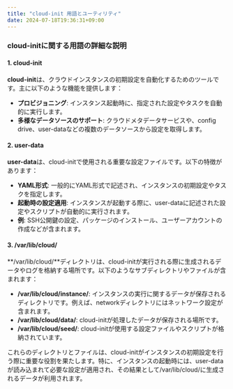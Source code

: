 ```yaml
---
title: "cloud-init 用語とユーティリティ"
date: 2024-07-18T19:36:31+09:00
---
```


### cloud-initに関する用語の詳細な説明

#### 1. cloud-init

**cloud-init**は、クラウドインスタンスの初期設定を自動化するためのツールです。主に以下のような機能を提供します：

- **プロビジョニング**: インスタンス起動時に、指定された設定やタスクを自動的に実行します。
- **多様なデータソースのサポート**: クラウドメタデータサービスや、config drive、user-dataなどの複数のデータソースから設定を取得します。

#### 2. user-data

**user-data**は、cloud-initで使用される重要な設定ファイルです。以下の特徴があります：

- **YAML形式**: 一般的にYAML形式で記述され、インスタンスの初期設定やタスクを指定します。
- **起動時の設定適用**: インスタンスが起動する際に、user-dataに記述された設定やスクリプトが自動的に実行されます。
- **例**: SSH公開鍵の設定、パッケージのインストール、ユーザーアカウントの作成などが含まれます。

#### 3. /var/lib/cloud/

**/var/lib/cloud/**ディレクトリは、cloud-initが実行される際に生成されるデータやログを格納する場所です。以下のようなサブディレクトリやファイルが含まれます：

- **/var/lib/cloud/instance/**: インスタンスの実行に関するデータが保存されるディレクトリです。例えば、networkディレクトリにはネットワーク設定が含まれます。
- **/var/lib/cloud/data/**: cloud-initが処理したデータが保存される場所です。
- **/var/lib/cloud/seed/**: cloud-initが使用する設定ファイルやスクリプトが格納されています。

これらのディレクトリとファイルは、cloud-initがインスタンスの初期設定を行う際に重要な役割を果たします。特に、インスタンスの起動時には、user-dataが読み込まれて必要な設定が適用され、その結果として/var/lib/cloud/に生成されるデータが利用されます。
